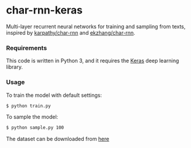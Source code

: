# char-rnn-keras

Multi-layer recurrent neural networks for training and sampling from texts, inspired by [karpathy/char-rnn](https://github.com/karpathy/char-rnn) and [ekzhang/char-rnn](https://github.com/ekzhang/char-rnn-keras).

### Requirements

This code is written in Python 3, and it requires the [Keras](https://keras.io) deep learning library.

### Usage

To train the model with default settings:
```bash
$ python train.py
```

To sample the model:
```bash
$ python sample.py 100
```

The dataset can be downloaded from [here](https://github.com/EdinburghNLP/code-docstring-corpus/blob/master/V2/mono/mono_methods_bodies.gz)
